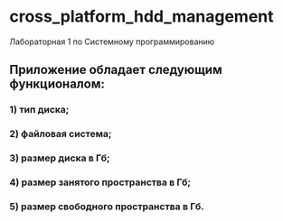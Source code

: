 # cross_platform_hdd_management
Лабораторная 1 по Системному программированию

## Приложение обладает следующим функционалом:
### 1) тип диска;
### 2) файловая система;
### 3) размер диска в Гб;
### 4) размер занятого пространства в Гб;
### 5) размер свободного пространства в Гб.
